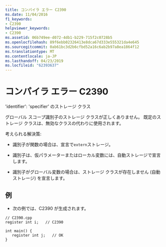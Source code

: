 ```yaml
---
title: コンパイラ エラー C2390
ms.date: 11/04/2016
f1_keywords:
- C2390
helpviewer_keywords:
- C2390
ms.assetid: 06b749ee-d072-4db1-b229-715f2c0728b5
ms.openlocfilehash: 89f6ebb02326413e8dca67d333e555321da4e645
ms.sourcegitcommit: 0ab61bc3d2b6cfbd52a16c6ab2b97a8ea1864f12
ms.translationtype: MT
ms.contentlocale: ja-JP
ms.lasthandoff: 04/23/2019
ms.locfileid: "62393637"
---
```

# <a name="compiler-error-c2390"></a>コンパイラ エラー C2390

'identifier': 'specifier' のストレージ クラス

グローバル スコープ識別子のストレージ クラスが正しくありません。 既定のストレージ クラスは、無効なクラスの代わりに使用されます。

考えられる解決策:

- 識別子が関数の場合は、宣言で`extern`ストレージ。

- 識別子は、仮パラメーターまたはローカル変数には、自動ストレージで宣言します。

- 識別子がグローバル変数の場合は、ストレージ クラスが存在しません (自動ストレージ) を宣言します。

## <a name="example"></a>例

- 次の例では、C2390 が生成されます。

```
// C2390.cpp
register int i;   // C2390

int main() {
   register int j;   // OK
}
```